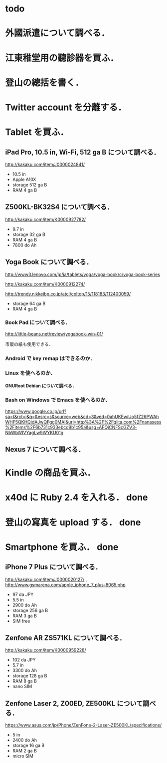 todo
===

# 外國派遣について調べる．
# 江東稚堂用の聽診器を買ふ．
# 登山の總括を書く．

# Twitter account を分離する．

# Tablet を買ふ．

## iPad Pro, 10.5 in, Wi-Fi, 512 ga B について調べる．

http://kakaku.com/item/J0000024841/

- 10.5 in
- Apple A10X
- storage 512 ga B
- RAM 4 ga B

## Z500KL-BK32S4 について調べる．

http://kakaku.com/item/K0000927782/

- 9.7 in
- storage 32 ga B
- RAM 4 ga B
- 7800 do Ah

## Yoga Book について調べる．

http://www3.lenovo.com/jp/ja/tablets/yoga/yoga-book/c/yoga-book-series

http://kakaku.com/item/K0000912274/

http://trendy.nikkeibp.co.jp/atcl/coltop/15/118183/112400059/

- storage 64 ga B
- RAM 4 ga B

### Book Pad について調べる．

http://little-beans.net/review/yogabook-win-01/

市販の紙も使用できる．

### Android で key remap はできるのか．

### Linux を使へるのか．

#### GNURoot Debian について調べる．

### Bash on Windows で Emacs を使へるのか．

https://www.google.co.jp/url?sa=t&rct=j&q=&esrc=s&source=web&cd=3&ved=0ahUKEwiUo5fZ26PWAhWHF5QKHQidAJwQFgg0MAI&url=http%3A%2F%2Fqiita.com%2Fnanasess%2Fitems%2F6b731c933ebcd9b1c95a&usg=AFQjCNFScGZV3-NbWbWIVYagLw9WYKU01g

## Nexus 7 について調べる．
# Kindle の商品を買ふ．

# x40d に Ruby 2.4 を入れる． done
# 登山の寫真を upload する． done

# Smartphone を買ふ． done

## iPhone 7 Plus について調べる．

http://kakaku.com/item/J0000020127/ , http://www.gsmarena.com/apple_iphone_7_plus-8065.php

- 97 da JPY
- 5.5 in
- 2900 do Ah
- storage 256 ga B
- RAM 3 ga B
- SIM free

## Zenfone AR ZS571KL について調べる．

http://kakaku.com/item/K0000959228/

- 102 da JPY
- 5.7 in
- 3300 do Ah
- storage 128 ga B
- RAM 8 ga B
- nano SIM

## Zenfone Laser 2, Z00ED, ZE500KL について調べる．

https://www.asus.com/jp/Phone/ZenFone-2-Laser-ZE500KL/specifications/

- 5 in
- 2400 do Ah
- storage 16 ga B
- RAM 2 ga B
- micro SIM

